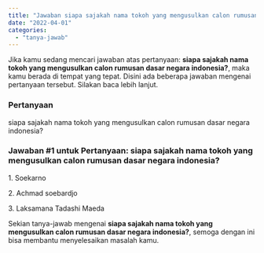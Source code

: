 ```yaml
---
title: "Jawaban siapa sajakah nama tokoh yang mengusulkan calon rumusan dasar negara indonesia?"
date: "2022-04-01"
categories: 
  - "tanya-jawab"
---
```


Jika kamu sedang mencari jawaban atas pertanyaan: **siapa sajakah nama tokoh yang mengusulkan calon rumusan dasar negara indonesia?**, maka kamu berada di tempat yang tepat. Disini ada beberapa jawaban mengenai pertanyaan tersebut. Silakan baca lebih lanjut.

### Pertanyaan

siapa sajakah nama tokoh yang mengusulkan calon rumusan dasar negara indonesia?

### Jawaban #1 untuk Pertanyaan: siapa sajakah nama tokoh yang mengusulkan calon rumusan dasar negara indonesia?

1\. Soekarno

2\. Achmad soebardjo

3\. Laksamana Tadashi Maeda

Sekian tanya-jawab mengenai **siapa sajakah nama tokoh yang mengusulkan calon rumusan dasar negara indonesia?**, semoga dengan ini bisa membantu menyelesaikan masalah kamu.
